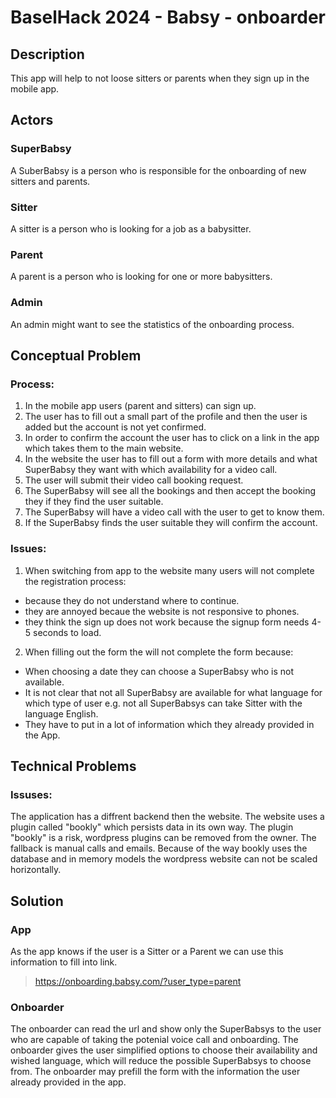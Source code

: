 # BaselHack 2024 - Babsy - onboarder

## Description

This app will help to not loose sitters or parents when they sign up in the mobile app.

## Actors

### SuperBabsy

A SuberBabsy is a person who is responsible for the onboarding of new sitters and parents.

### Sitter
A sitter is a person who is looking for a job as a babysitter.

### Parent
A parent is a person who is looking for one or more babysitters.

### Admin
An admin might want to see the statistics of the onboarding process.


## Conceptual Problem

### Process: 
1. In the mobile app users (parent and sitters) can sign up. 
1. The user has to fill out a small part of the profile and then the user is added but the account is not yet confirmed.
1. In order to confirm the account the user has to click on a link in the app which takes them to the main website.
1. In the website the user has to fill out a form with more details and what SuperBabsy they want with which availability for a video call.
1. The user will submit their video call booking request.
1. The SuperBabsy will see all the bookings and then accept the booking they if they find the user suitable.
1. The SuperBabsy will have a video call with the user to get to know them.
1.  If the SuperBabsy finds the user suitable they will confirm the account.

### Issues:
1. When switching from app to the website many users will not complete the registration process:
- because they do not understand where to continue.
- they are annoyed becaue the website is not responsive to phones.
- they think the sign up does not work because the signup form needs 4-5 seconds to load.

2. When filling out the form the will not complete the form because:
- When choosing a date they can choose a SuperBabsy who is not available.
- It is not clear that not all SuperBabsy are available for what language for which type of user e.g. not all SuperBabsys can take Sitter with the language English.
- They have to put in a lot of information which they already provided in the App.

## Technical Problems

### Issuses:

The application has a diffrent backend then the website.
The website uses a plugin called "bookly" which persists data in its own way.
The plugin "bookly" is a risk, wordpress plugins can be removed from the owner. The fallback is manual calls and emails.
Because of the way bookly uses the database and in memory models the wordpress website can not be scaled horizontally.


## Solution

### App
As the app knows if the user is a Sitter or a Parent we can use this information to fill into link.

> https://onboarding.babsy.com/?user_type=parent

### Onboarder

The onboarder can read the url and show only the SuperBabsys to the user who are capable of taking the potenial voice call and onboarding.
The onboarder gives the user simplified options to choose their availability and wished language, which will reduce the possible SuperBabsys to choose from.
The onboarder may prefill the form with the information the user already provided in the app.

